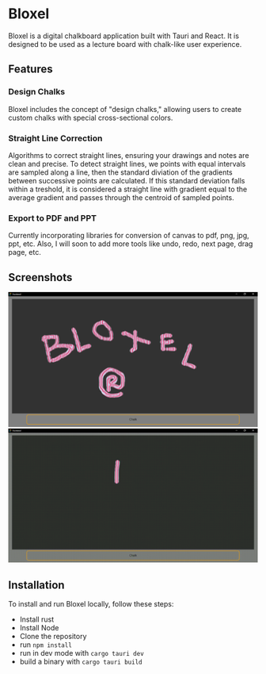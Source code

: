 # Bloxel

Bloxel is a digital chalkboard application built with Tauri and React. It is designed to be used as a lecture board with chalk-like user experience.

## Features

### Design Chalks
Bloxel includes the concept of "design chalks," allowing users to create custom chalks with special cross-sectional colors.

### Straight Line Correction
Algorithms to correct straight lines, ensuring your drawings and notes are clean and precise.
To detect straight lines, we points with equal intervals are sampled along a line, then the standard diviation of the gradients between successive points are calculated. If this standard deviation falls within a treshold, it is considered a straight line with gradient equal to the average gradient and passes through the centroid of sampled points. 

### Export to PDF and PPT
Currently incorporating libraries for conversion of canvas to pdf, png, jpg, ppt, etc.
Also, I will soon to add more tools like undo, redo, next page, drag page, etc.

## Screenshots

![Screenshot 1](./.screenshots/shot1.png)
![Screenshot 2](./.screenshots/record1.gif)

## Installation

To install and run Bloxel locally, follow these steps:

- Install rust
- Install Node
- Clone the repository
- run `npm install`
- run in dev mode with `cargo tauri dev`
- build a binary with `cargo tauri build`
